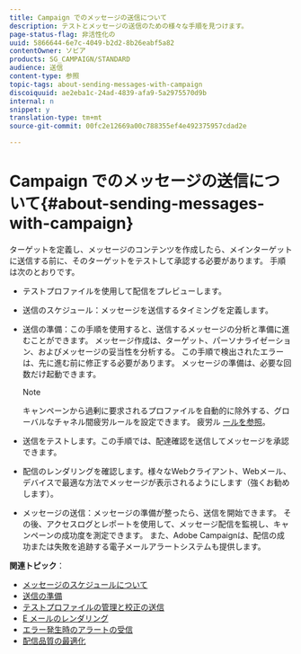 ```yaml
---
title: Campaign でのメッセージの送信について
description: テストとメッセージの送信のための様々な手順を見つけます。
page-status-flag: 非活性化の
uuid: 5866644-6e7c-4049-b2d2-8b26eabf5a82
contentOwner: ソビア
products: SG_CAMPAIGN/STANDARD
audience: 送信
content-type: 参照
topic-tags: about-sending-messages-with-campaign
discoiquuid: ae2eba1c-24ad-4839-afa9-5a2975570d9b
internal: n
snippet: y
translation-type: tm+mt
source-git-commit: 00fc2e12669a00c788355ef4e492375957cdad2e

---
```



# Campaign でのメッセージの送信について{#about-sending-messages-with-campaign}

ターゲットを定義し、メッセージのコンテンツを作成したら、メインターゲットに送信する前に、そのターゲットをテストして承認する必要があります。 手順は次のとおりです。

* テストプロファイルを使用して配信をプレビューします。
* 送信のスケジュール：メッセージを送信するタイミングを定義します。
* 送信の準備：この手順を使用すると、送信するメッセージの分析と準備に進むことができます。 メッセージ作成は、ターゲット、パーソナライゼーション、およびメッセージの妥当性を分析する。 この手順で検出されたエラーは、先に進む前に修正する必要があります。 メッセージの準備は、必要な回数だけ起動できます。

   >[!NOTE]
   >
   >キャンペーンから過剰に要求されるプロファイルを自動的に除外する、グローバルなチャネル間疲労ルールを設定できます。 疲労ル [ールを参照](../../administration/using/fatigue-rules.md)。

* 送信をテストします。この手順では、配達確認を送信してメッセージを承認できます。
* 配信のレンダリングを確認します。様々なWebクライアント、Webメール、デバイスで最適な方法でメッセージが表示されるようにします（強くお勧めします）。
* メッセージの送信：メッセージの準備が整ったら、送信を開始できます。 その後、アクセスログとレポートを使用して、メッセージ配信を監視し、キャンペーンの成功度を測定できます。 また、Adobe Campaignは、配信の成功または失敗を追跡する電子メールアラートシステムも提供します。

**関連トピック**：

* [メッセージのスケジュールについて](../../sending/using/about-scheduling-messages.md)
* [送信の準備](../../sending/using/preparing-the-send.md)
* [テストプロファイルの管理と校正の送信](../../sending/using/managing-test-profiles-and-sending-proofs.md)
* [E メールのレンダリング](../../sending/using/email-rendering.md)
* [エラー発生時のアラートの受信](../../sending/using/receiving-alerts-when-failures-happen.md)
* [配信品質の最適化](https://docs.campaign.adobe.com/doc/standard/getting_started/en/ACS_Deliverability.html)

